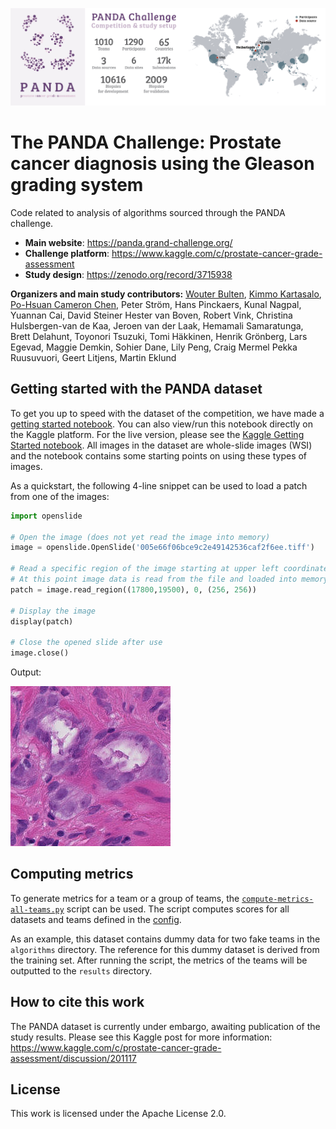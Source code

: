 ![PANDA Challenge](media/panda_github@150x.png)

# The PANDA Challenge: Prostate cancer diagnosis using the Gleason grading system

Code related to analysis of algorithms sourced through the PANDA challenge.

- **Main website**: https://panda.grand-challenge.org/
- **Challenge platform**: https://www.kaggle.com/c/prostate-cancer-grade-assessment
- **Study design**: https://zenodo.org/record/3715938

**Organizers and main study contributors:** [Wouter Bulten](https://github.com/wouterbulten), [Kimmo Kartasalo](https://github.com/kimmokartasalo), [Po-Hsuan Cameron Chen](https://github.com/cameronphchen), Peter Ström, Hans Pinckaers, Kunal Nagpal, Yuannan Cai, David Steiner
Hester van Boven, Robert Vink, Christina Hulsbergen-van de Kaa, Jeroen van der Laak, Hemamali Samaratunga, Brett Delahunt, Toyonori Tsuzuki, Tomi Häkkinen, Henrik Grönberg, Lars Egevad, Maggie Demkin, Sohier Dane, Lily Peng, Craig Mermel
Pekka Ruusuvuori, Geert Litjens, Martin Eklund

## Getting started with the PANDA dataset

To get you up to speed with the dataset of the competition, we have made a [getting started notebook](https://github.com/DIAGNijmegen/panda-challenge/blob/main/notebooks/getting-started-with-the-panda-dataset.ipynb). You can also view/run this notebook directly on the Kaggle platform. For the live version, please see the [Kaggle Getting Started notebook](https://www.kaggle.com/wouterbulten/getting-started-with-the-panda-dataset). All images in the dataset are whole-slide images (WSI) and the notebook contains some starting points on using these types of images.

As a quickstart, the following 4-line snippet can be used to load a patch from one of the images:

```python
import openslide

# Open the image (does not yet read the image into memory)
image = openslide.OpenSlide('005e66f06bce9c2e49142536caf2f6ee.tiff')

# Read a specific region of the image starting at upper left coordinate (x=17800, y=19500) on level 0 and extracting a 256*256 pixel patch.
# At this point image data is read from the file and loaded into memory.
patch = image.read_region((17800,19500), 0, (256, 256))

# Display the image
display(patch)

# Close the opened slide after use
image.close()
```
Output:

![image patch](media/biopsy_patch.png)
## Computing metrics

To generate metrics for a team or a group of teams, the [`compute-metrics-all-teams.py`](src/compute-metrics-all-teams.py) script can be used. The script computes scores for all datasets and teams defined in the [config](src/evaluation/config.py).

As an example, this dataset contains dummy data for two fake teams in the `algorithms` directory. The reference for this dummy dataset is derived from the training set. After running the script, the metrics of the teams will be outputted to the `results` directory.

## How to cite this work

The PANDA dataset is currently under embargo, awaiting publication of the study results. Please see this Kaggle post for more information: https://www.kaggle.com/c/prostate-cancer-grade-assessment/discussion/201117

## License

This work is licensed under the Apache License 2.0.